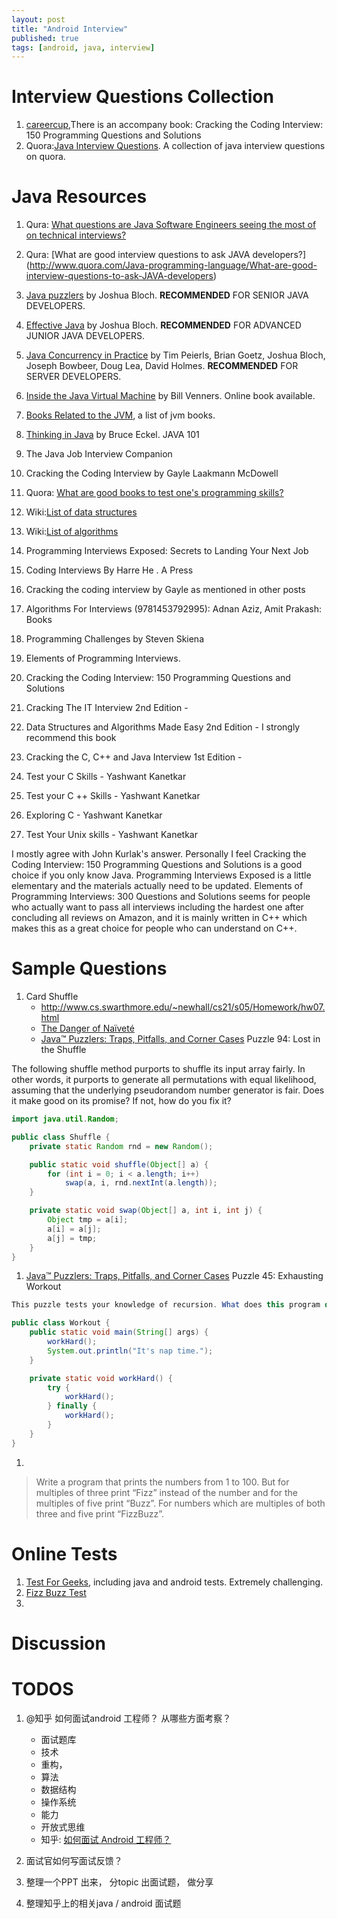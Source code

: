 ```yaml
---
layout: post
title: "Android Interview"
published: true
tags: [android, java, interview]
---
```


# Interview Questions Collection
1. [careercup](http://www.careercup.com/),There is an accompany book: Cracking the Coding Interview: 150 Programming Questions and Solutions
1. Quora:[Java Interview Questions](http://www.quora.com/Java-Interview-Questions). A collection of java interview questions on quora. 
# Java Resources
1. Qura: [What questions are Java Software Engineers seeing the most of on technical interviews?](http://www.quora.com/What-questions-are-Java-Software-Engineers-seeing-the-most-of-on-technical-interviews)
1. Qura: [What are good interview questions to ask JAVA developers?] (http://www.quora.com/Java-programming-language/What-are-good-interview-questions-to-ask-JAVA-developers)
1. [Java puzzlers](http://www.javapuzzlers.com/) by Joshua Bloch. **RECOMMENDED** FOR SENIOR JAVA DEVELOPERS.
1. [Effective Java](http://books.google.com.hk/books/about/Effective_Java.html?id=ka2VUBqHiWkC) by Joshua Bloch. **RECOMMENDED** FOR ADVANCED JUNIOR JAVA DEVELOPERS.
1. [Java Concurrency in Practice](http://books.google.com.hk/books?id=EK43StEVfJIC&hl=zh-CN&source=gbs_similarbooks) by Tim Peierls, Brian Goetz, Joshua Bloch, Joseph Bowbeer, Doug Lea, David Holmes. **RECOMMENDED** FOR SERVER DEVELOPERS.
1. [Inside the Java Virtual Machine](http://www.artima.com/insidejvm/ed2/index.html) by Bill Venners. Online book available. 
1. [Books Related to the JVM](http://www.artima.com/jvm/booklist.html), a list of jvm books. 
1. [Thinking in Java](http://books.google.com.hk/books/about/Thinking_In_Java.html?id=j_O5QgAACAAJ) by Bruce Eckel. JAVA 101
1. The Java Job Interview Companion
1. Cracking the Coding Interview by Gayle Laakmann McDowell
1. Quora: [What are good books to test one's programming skills?](http://www.quora.com/Computer-Science/What-are-good-books-to-test-ones-programming-skills)
1. Wiki:[List of data structures](http://en.wikipedia.org/wiki/List_of_data_structures)
1. Wiki:[List of algorithms](http://en.wikipedia.org/wiki/List_of_algorithms)
1. Programming Interviews Exposed: Secrets to Landing Your Next Job
1. Coding Interviews By Harre He . A Press
1. Cracking the coding interview by Gayle as mentioned in other posts
1. Algorithms For Interviews (9781453792995): Adnan Aziz, Amit Prakash: Books
1. Programming Challenges by Steven Skiena
1. Elements of Programming Interviews.
1. Cracking the Coding Interview: 150 Programming Questions and Solutions

1. Cracking The IT Interview 2nd  Edition -
1. Data Structures and Algorithms Made Easy 2nd Edition - I strongly recommend this book 
1. Cracking the C, C++ and Java Interview 1st Edition -
1. Test your C Skills - Yashwant Kanetkar
1. Test your C ++ Skills - Yashwant Kanetkar
1. Exploring C - Yashwant Kanetkar
1. Test Your Unix skills - Yashwant Kanetkar


I mostly agree with John Kurlak's answer. Personally I feel Cracking the Coding Interview: 150 Programming Questions and Solutions is a good choice if you only know Java. Programming Interviews Exposed is a little elementary and the materials actually need to be updated. Elements of Programming Interviews: 300 Questions and Solutions seems for people who actually want to pass all interviews including the hardest one after concluding all reviews on Amazon, and it is mainly written in C++ which makes this as a great choice for people who can understand on C++.


# Sample Questions
1. Card Shuffle 
    * http://www.cs.swarthmore.edu/~newhall/cs21/s05/Homework/hw07.html
    * [The Danger of Naïveté](http://www.codinghorror.com/blog/2007/12/the-danger-of-naivete.html)
    * [Java™ Puzzlers: Traps, Pitfalls, and Corner Cases](http://my.safaribooksonline.com/book/programming/java/032133678x/advanced-puzzlers/ch10lev1sec9) Puzzle 94: Lost in the Shuffle

The following shuffle method purports to shuffle its input array fairly. In other words, it purports to generate all permutations with equal likelihood, assuming that the underlying pseudorandom number generator is fair. Does it make good on its promise? If not, how do you fix it?

```java
import java.util.Random;

public class Shuffle {
    private static Random rnd = new Random();

    public static void shuffle(Object[] a) {
        for (int i = 0; i < a.length; i++)
            swap(a, i, rnd.nextInt(a.length));
    }

    private static void swap(Object[] a, int i, int j) {
        Object tmp = a[i];
        a[i] = a[j];
        a[j] = tmp;
    }
}
```

1. [Java™ Puzzlers: Traps, Pitfalls, and Corner Cases](http://my.safaribooksonline.com/book/programming/java/032133678x/advanced-puzzlers/ch10lev1sec9#X2ludGVybmFsX0h0bWxWaWV3P3htbGlkPTAzMjEzMzY3OHglMkZjaDA1bGV2MXNlYzEwJnF1ZXJ5PQ==) Puzzle 45: Exhausting Workout

```java
This puzzle tests your knowledge of recursion. What does this program do?

public class Workout {
    public static void main(String[] args) {
        workHard();
        System.out.println("It's nap time.");
    }

    private static void workHard() {
        try {
            workHard();
        } finally {
            workHard();
        }
    }
}
```

1. 
> Write a program that prints the numbers from 1 to 100. But for multiples of three print “Fizz” instead of the number and for the multiples of five print “Buzz”. For numbers which are multiples of both three and five print “FizzBuzz”.



# Online Tests
1. [Test For Geeks](http://tests4geeks.com/test/java), including java and android tests. Extremely challenging. 
1. [Fizz Buzz Test](http://c2.com/cgi/wiki?FizzBuzzTest)
1. 


# Discussion

# TODOS
1. @知乎 如何面试android 工程师？ 从哪些方面考察？
    * 面试题库
    * 技术
    *    重构， 
    *    算法
    *    数据结构
    *    操作系统
    * 能力
    * 开放式思维
    * 知乎: [如何面试 Android 工程师？](http://www.zhihu.com/question/19733999)

2. 面试官如何写面试反馈？
1. 整理一个PPT 出来， 分topic 出面试题， 做分享
1. 整理知乎上的相关java / android 面试题
